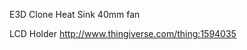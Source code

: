 
E3D Clone Heat Sink 40mm fan

LCD Holder
http://www.thingiverse.com/thing:1594035
<!--stackedit_data:
eyJoaXN0b3J5IjpbMjE5MDMzNDg4XX0=
-->